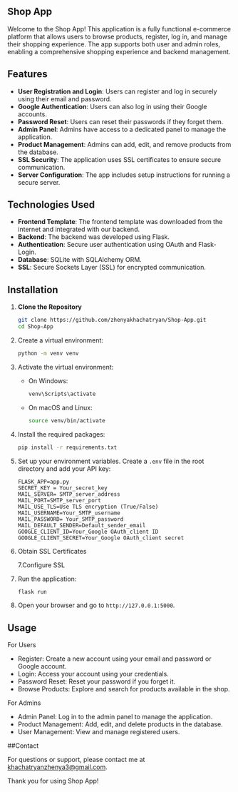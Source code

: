 ## Shop App 
Welcome to the Shop App! This application is a fully functional e-commerce platform that allows users to browse products, register, log in, and manage their shopping experience. The app supports both user and admin roles, enabling a comprehensive shopping experience and backend management.

## Features

- **User Registration and Login**: Users can register and log in securely using their email and password.
- **Google Authentication**: Users can also log in using their Google accounts.
- **Password Reset**: Users can reset their passwords if they forget them.
- **Admin Panel**: Admins have access to a dedicated panel to manage the application.
- **Product Management**: Admins can add, edit, and remove products from the database.
- **SSL Security**: The application uses SSL certificates to ensure secure communication.
- **Server Configuration**: The app includes setup instructions for running a secure server.


## Technologies Used

- **Frontend Template**: The frontend template was downloaded from the internet and integrated with our backend.
- **Backend**: The backend was developed using Flask.
- **Authentication**: Secure user authentication using OAuth and Flask-Login.
- **Database**: SQLite with SQLAlchemy ORM.
- **SSL**: Secure Sockets Layer (SSL) for encrypted communication.

## Installation

1. **Clone the Repository**
   ```bash
   git clone https://github.com/zhenyakhachatryan/Shop-App.git 
   cd Shop-App

2. Create a virtual environment:

    ```bash
    python -m venv venv
    ```

3. Activate the virtual environment:

    - On Windows:

      ```bash
      venv\Scripts\activate
      ```

    - On macOS and Linux:

      ```bash
      source venv/bin/activate
      ```

4. Install the required packages:

    ```bash
    pip install -r requirements.txt
    ```

5. Set up your environment variables. Create a `.env` file in the root directory and add your API key:

    ```plaintext
    FLASK_APP=app.py
    SECRET_KEY = Your_secret_key
    MAIL_SERVER= SMTP_server_address
    MAIL_PORT=SMTP_server_port
    MAIL_USE_TLS=Use TLS encryption (True/False)
    MAIL_USERNAME=Your_SMTP_username
    MAIL_PASSWORD= Your_SMTP_password
    MAIL_DEFAULT_SENDER=Default_sender_email
    GOOGLE_CLIENT_ID=Your_Google OAuth_client ID
    GOOGLE_CLIENT_SECRET=Your_Google OAuth_client secret
    ```
6. Obtain SSL Certificates
   
   7.Configure SSL 

8. Run the application:

    ```bash
    flask run
    ```

9. Open your browser and go to `http://127.0.0.1:5000`.

## Usage
For Users

- Register: Create a new account using your email and password or Google account.
- Login: Access your account using your credentials.
- Password Reset: Reset your password if you forget it.
- Browse Products: Explore and search for products available in the shop.

  
For Admins

- Admin Panel: Log in to the admin panel to manage the application.
- Product Management: Add, edit, and delete products in the database.
- User Management: View and manage registered users.

##Contact

For questions or support, please contact me at khachatryanzhenya3@gmail.com.

Thank you for using Shop App!

